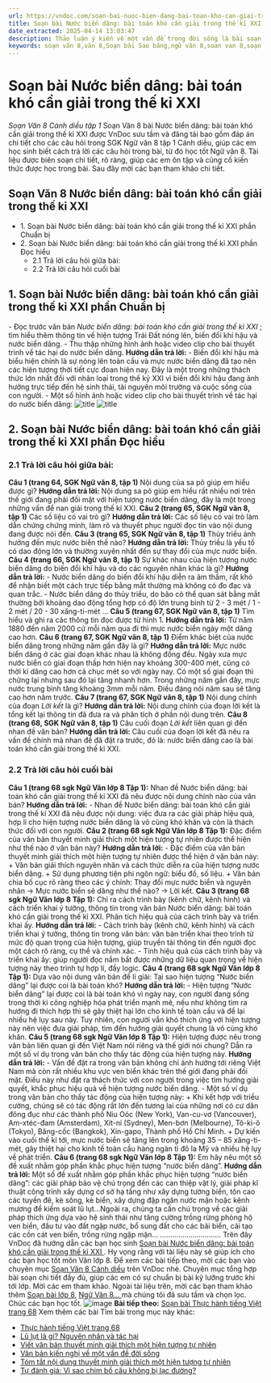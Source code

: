 ```yaml
---
url: https://vndoc.com/soan-bai-nuoc-bien-dang-bai-toan-kho-can-giai-trong-the-ki-xxi-297082
title: Soạn bài Nước biển dâng: bài toán khó cần giải trong thế kỉ XXI - Soạn Văn 8 Cánh diều tập 1 - VnDoc.com
date_extracted: 2025-04-14 13:03:47
description: Thảo luận ý kiến về một vấn đề trong đời sống là bài soạn bài mẫu thuộc chương trình Ngữ văn lớp 8, học kì 1. Mời các bạn cùng tham khảo bài soạn để chuẩn bị cho bài học sắp tới của mình.
keywords: soạn văn 8,văn 8,Soạn bài Sao băng,ngữ văn 8,soan van 8,soạn văn lớp 8,giải văn 8,soạn văn 8 tập 1,soạn văn 8 Sao băng,soạn Sao băng,soạn văn 8 cánh diều,văn 8 cánh diều,ngữ văn 8 cánh diều,Sao băng,soạn bài sao băng lớp 8
---
```


# Soạn bài Nước biển dâng: bài toán khó cần giải trong thế kỉ XXI
 _Soạn Văn 8 Cánh diều tập 1_
Soạn Văn 8 bài Nước biển dâng: bài toán khó cần giải trong thế kỉ XXI được VnDoc sưu tầm và đăng tải bao gồm đáp án chi tiết cho các câu hỏi trong SGK Ngữ văn 8 tập 1 Cánh diều, giúp các em học sinh biết cách trả lời các câu hỏi trong bài, từ đó học tốt Ngữ văn 8. Tài liệu được biên soạn chi tiết, rõ ràng, giúp các em ôn tập và củng cố kiến thức được học trong bài. Sau đây mời các bạn tham khảo chi tiết.
## Soạn Văn 8 Nước biển dâng: bài toán khó cần giải trong thế kỉ XXI
  * 1\. Soạn bài Nước biển dâng: bài toán khó cần giải trong thế kỉ XXI phần Chuẩn bị
  * 2\. Soạn bài Nước biển dâng: bài toán khó cần giải trong thế kỉ XXI phần Đọc hiểu
    * 2.1 Trả lời câu hỏi giữa bài:
    * 2.2 Trả lời câu hỏi cuối bài

## 1\. Soạn bài Nước biển dâng: bài toán khó cần giải trong thế kỉ XXI phần Chuẩn bị
\- Đọc trước văn bản _Nước biển dâng: bài toán khó cần giải trong thế kỉ XXI_ ; tìm hiểu thêm thông tin về hiện tượng Trái Đất nóng lên, biến đổi khí hậu và nước biển dâng.
\- Thu thập những hình ảnh hoặc video clip cho bài thuyết trình về tác hại do nước biển dâng.
**Hướng dẫn trả lời:**
\- Biến đổi khí hậu mà biểu hiện chính là sự nóng lên toàn cầu và mực nước biển dâng đã tạo nên các hiện tượng thời tiết cực đoan hiện nay. Đây là một trong những thách thức lớn nhất đối với nhân loại trong thế kỷ XXI vì biến đổi khí hậu đang ảnh hưởng trực tiếp đến hệ sinh thái, tài nguyên môi trường và cuộc sống của con người.
\- Một số hình ảnh hoặc video clip cho bài thuyết trình về tác hại do nước biển dâng:
![title](https://i.vdoc.vn/data/image/2023/05/16/nuoc-bien-dang-bai-toan-kho-can-giai-trong-the-ki-xxi.png)
![title](https://i.vdoc.vn/data/image/2023/05/16/nuoc-bien-dang-bai-toan-kho-can-giai-trong-the-ki-xxi-1.png)
## 2\. Soạn bài Nước biển dâng: bài toán khó cần giải trong thế kỉ XXI phần Đọc hiểu
### **2.1 Trả lời câu hỏi giữa bài:**
**Câu 1 \(trang 64, SGK Ngữ văn 8, tập 1\)**
Nội dung của sa pô giúp em hiểu được gì?
**Hướng dẫn trả lời:**
Nội dung sa pô giúp em hiểu rất nhiều nơi trên thế giới đang phải đối mặt với hiện tượng nước biển dâng, đây là một trong những vấn đề nan giải trong thế kỉ XXI.
**Câu 2 \(trang 65, SGK Ngữ văn 8, tập 1\)**
Các số liệu có vai trò gì?
**Hướng dẫn trả lời:**
Các số liệu có vai trò làm dẫn chứng chứng minh, làm rõ và thuyết phục người đọc tin vào nội dung đang được nói đến.
**Câu 3 \(trang 65, SGK Ngữ văn 8, tập 1\)**
Thủy triều ảnh hưởng đến mực nước biển thế nào?
**Hướng dẫn trả lời:**
Thủy triều là yếu tố có dao động lớn và thường xuyên nhất đến sự thay đổi của mực nước biển.
**Câu 4 \(trang 66, SGK Ngữ văn 8, tập 1\)**
Sự khác nhau của hiện tượng nước biển dâng do biến đổi khí hậu và do các nguyên nhân khác là gì?
**Hướng dẫn trả lời:**
\- Nước biển dâng do biến đổi khí hậu diễn ra âm thầm, rất khó để nhận biết một cách trực tiếp bằng mắt thường mà không có đo đạc và quan trắc.
\- Nước biển dâng do thủy triều, do bão có thể quan sát bằng mắt thường bởi khoảng dao động tổng hợp có độ lớn trung bình từ 2 - 3 mét / 1 - 2 mét / 20 - 30 xăng-ti-mét …
**Câu 5 \(trang 67, SGK Ngữ văn 8, tập 1\)**
Tìm hiểu và ghi ra các thông tin đọc được từ hình 1.
**Hướng dẫn trả lời:**
Từ năm 1880 đến năm 2000 cứ mỗi năm qua đi thì mực nước biển ngày một dâng cao hơn.
**Câu 6 \(trang 67, SGK Ngữ văn 8, tập 1\)**
Điểm khác biệt của nước biển dâng trong những năm gần đây là gì?
**Hướng dẫn trả lời:**
Mực nước biển dâng ở các giai đoạn khác nhau là không đồng đều. Ngày xưa mực nước biển có giai đoạn thấp hơn hiện nay khoảng 300-400 mét, cũng có thời kì dâng cao hơn cả chục mét so với ngày nay. Có một số giai đoạn thì chững lại nhưng sau đó lại tăng nhanh hơn. Trong những năm gần đây, mực nước trung bình tăng khoảng 3mm mỗi năm. Điều đáng nói năm sau sẽ tăng cao hơn năm trước.
**Câu 7 \(trang 67, SGK Ngữ văn 8, tập 1\)**
Nội dung chính của đoạn _Lời kết_ là gì?
**Hướng dẫn trả lời:**
Nội dung chính của đoạn lời kết là tổng kết lại thông tin đã đưa ra và phân tích ở phần nội dung trên.
**Câu 8 \(trang 68, SGK Ngữ văn 8, tập 1\)**
Câu cuối đoạn _Lời kết_ liên quan gì đến nhan đề văn bản?
**Hướng dẫn trả lời:**
Câu cuối của đoạn lời kết đã nêu ra vấn đề chính mà nhan đề đã đặt ra trước, đó là: nước biển dâng cao là bài toán khó cần giải trong thế kỉ XXI.
### **2.2 Trả lời câu hỏi cuối bài**
**Câu 1 \(trang 68 sgk Ngữ Văn lớp 8 Tập 1\):** Nhan đề Nước biển dâng: bài toán khó cần giải trong thế kỉ XXI đã nêu được nội dung chính nào của văn bản?
**Hướng dẫn trả lời:**
\- Nhan đề Nước biển dâng: bài toán khó cần giải trong thế kỉ XXI đã nêu được nội dung: việc đưa ra các giải pháp hiệu quả, hợp lí cho hiện tượng nước biển dâng là vô cùng khó khăn và còn là thách thức đối với con người.
**Câu 2 \(trang 68 sgk Ngữ Văn lớp 8 Tập 1\):** Đặc điểm của văn bản thuyết minh giải thích một hiện tượng tự nhiên được thể hiện như thế nào ở văn bản này?
**Hướng dẫn trả lời:**
\- Đặc điểm của văn bản thuyết minh giải thích một hiện tượng tự nhiên được thể hiện ở văn bản này:
\+ Văn bản giải thích nguyên nhân và cách thức diễn ra của hiện tượng nước biển dâng.
\+ Sử dụng phương tiện phi ngôn ngữ: biểu đồ, số liệu.
\+ Văn bản chia bố cục rõ ràng theo các ý chính: Thay đổi mực nước biển và nguyên nhân → Mực nước biển sẽ dâng như thế nào? → Lời kết.
**Câu 3 \(trang 68 sgk Ngữ Văn lớp 8 Tập 1\):** Chỉ ra cách trình bày \(kênh chữ, kênh hình\) và cách triển khai ý tưởng, thông tin trong văn bản Nước biển dâng: bài toán khó cần giải trong thế kỉ XXI. Phân tích hiệu quả của cách trình bày và triển khai ấy.
**Hướng dẫn trả lời:**
\- Cách trình bày \(kênh chữ, kênh hình\) và cách triển khai ý tưởng, thông tin trong văn bản: văn bản triển khai theo trình từ mức độ quan trọng của hiện tượng, giúp truyền tải thông tin đến người đọc một cách rõ ràng, cụ thể và chính xác.
\- Tính hiệu quả của cách trình bày và triển khai ấy: giúp người đọc nắm bắt được những dữ liệu quan trọng về hiện tượng này theo trình tự hợp lí, đầy logic.
**Câu 4 \(trang 68 sgk Ngữ Văn lớp 8 Tập 1\):** Dựa vào nội dung văn bản để lí giải: Tại sao hiện tượng “Nước biển dâng” lại được coi là bài toán khó?
**Hướng dẫn trả lời:**
\- Hiện tượng “Nước biển dâng” lại được coi là bài toán khó vì ngày nay, con người đang sống trong thời kì công nghiệp hóa phát triển mạnh mẽ, nếu như không tìm ra hướng đi thích hợp thì sẽ gây thiệt hại lớn cho kinh tế toàn cầu và để lại nhiều hệ lụy sau này. Tuy nhiên, con người vẫn khó thích ứng với hiện tượng này nên việc đưa giải pháp, tìm đến hướng giải quyết chung là vô cùng khó khăn.
**Câu 5 \(trang 68 sgk Ngữ Văn lớp 8 Tập 1\):** Hiện tượng được nêu trong văn bản liên quan gì đến Việt Nam nói riêng và thế giới nói chung? Dẫn ra một số ví dụ trong văn bản cho thấy tác động của hiện tượng này.
**Hướng dẫn trả lời:**
\- Vấn đề đặt ra trong văn bản không chỉ ảnh hướng tới riêng Việt Nam mà còn rất nhiều khu vực ven biển khác trên thế giới đang phải đối mặt. Điều này như đặt ra thách thức với con người trong việc tìm hướng giải quyết, khắc phục hiệu quả về hiện tượng nước biển dâng.
\- Một số ví dụ trong văn bản cho thấy tác động của hiện tượng này:
\+ Khi kết hợp với triều cường, chúng sẽ có tác động rất lớn đến tương lai của những nơi có cư dân đông đục như các thành phố Niu Oóc \(New York\), Van-cu-vơ \(Vancouver\), Am-xtéc-đam \(Amsterdam\), Xit-ni \(Sydney\), Men-bơn \(Melbourne\), Tô-ki-ô \(Tokyo\), Băng-cốc \(Bangkok\), Xin-gapo, Thành phố Hồ Chí Minh.
\+ Dự kiến vào cuối thế kỉ tới, mực nước biển sẽ tăng lên trong khoảng 35 – 85 xăng-ti-mét, gây thiệt hại cho kinh tế toàn cầu hàng ngàn tỉ đô la Mỹ và nhiều hệ lụy về phát triển.
**Câu 6 \(trang 68 sgk Ngữ Văn lớp 8 Tập 1\):** Em hãy nêu một số đề xuất nhằm góp phần khắc phục hiện tượng “nước biển dâng”.
**Hướng dẫn trả lời:**
Một số đề xuất nhằm góp phần khắc phục hiện tượng “nước biển dâng”: các giải pháp bảo vệ chú trọng đến các can thiệp vật lý, giải pháp kĩ thuật công trình xây dựng cơ sở hạ tầng như xây dựng tường biển, tôn cao các tuyến đê, kè sông, kè biển, xây dựng đập ngăn nước mặn hoặc kênh mương để kiểm soát lũ lụt...Ngoài ra, chúng ta cần chú trọng về các giải pháp thích ứng dựa vào hệ sinh thái như tăng cường trồng rừng phòng hộ ven biển, đầu tư vào đất ngập nước, bổ sung đất cho các bãi biển, cải tạo các cồn cát ven biển, trồng rừng ngập mặn…
..............................
Trên đây VnDoc đã hướng dẫn các bạn học sinh [Soạn bài Nước biển dâng: bài toán khó cần giải trong thế kỉ XXI ](<https://vndoc.com/soan-bai-nuoc-bien-dang-bai-toan-kho-can-giai-trong-the-ki-xxi-297082>). Hy vọng rằng với tài liệu này sẽ giúp ích cho các bạn học tốt môn Văn lớp 8. Để xem các bài tiếp theo, mời các bạn vào chuyên mục [Soạn Văn 8 Cánh diều](<https://vndoc.com/ngu-van-8-canh-dieu>) trên VnDoc nhé. Chuyên mục tổng hợp bài soạn chi tiết đầy đủ, giúp các em có sự chuẩn bị bài kỹ lưỡng trước khi tới lớp. Mời các em tham khảo.
Ngoài tài liệu trên, mời các bạn tham khảo thêm [Soạn bài lớp 8](<https://vndoc.com/soan-bai-lop8>), [Ngữ Văn 8... ](<https://vndoc.com/ngu-van-lop8>)mà chúng tôi đã sưu tầm và chọn lọc. Chúc các bạn học tốt.
![image](https://i.vdoc.vn/data/image/2022/08/26/ban-tay.svg) **Bài tiếp theo:** [Soạn bài Thực hành tiếng Việt trang 68](<https://vndoc.com/soan-bai-thuc-hanh-tieng-viet-trang-68-297086>)
Xem thêm các bài Tìm bài trong mục này khác:
  * [Thực hành tiếng Việt trang 68](</soan-bai-thuc-hanh-tieng-viet-trang-68-297086>)
  * [Lũ lụt là gì? Nguyên nhân và tác hại ](</soan-bai-lu-lut-la-gi-nguyen-nhan-va-tac-hai-297158>)
  * [Viết văn bản thuyết minh giải thích một hiện tượng tự nhiên](</soan-bai-viet-van-ban-thuyet-minh-giai-thich-mot-hien-tuong-tu-nhien-297160>)
  * [Văn bản kiến nghị về một vấn đề đời sống](</soan-bai-van-ban-kien-nghi-ve-mot-van-de-doi-song-297163>)
  * [Tóm tắt nội dung thuyết minh giải thích một hiện tượng tự nhiên ](</soan-bai-tom-tat-noi-dung-thuyet-minh-giai-thich-mot-hien-tuong-tu-nhien-297345>)
  * [Tự đánh giá: Vì sao chim bồ câu không bị lạc đường? ](</soan-bai-tu-danh-gia-vi-sao-chim-bo-cau-khong-bi-lac-duong-297348>)

